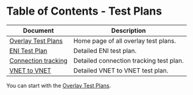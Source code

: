 # Table of Contents - Test Plans

| Document | Description |
|----------|-------------|
| [Overlay Test Plans](./overlay.md) | Home page of all overlay test plans. |
| [ENI Test Plan](./eni.md) | Detailed ENI test plan. |  
| [Connection tracking](./conntrack.md) | Detailed connection tracking test plan. |
| [VNET to VNET](./vnet.md) | Detailed VNET to VNET test plan. |


You can start with the [Overlay Test Plans](./overlay.md). 